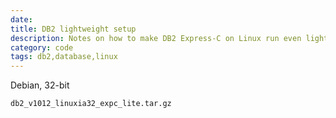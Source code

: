 ```yaml
---
date: 
title: DB2 lightweight setup
description: Notes on how to make DB2 Express-C on Linux run even lighter
category: code
tags: db2,database,linux
---
```


Debian, 32-bit

```
db2_v1012_linuxia32_expc_lite.tar.gz
```